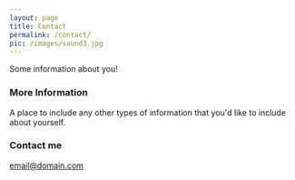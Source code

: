 ```yaml
---
layout: page
title: Contact
permalink: /contact/
pic: /images/sound3.jpg
---
```


Some information about you!

### More Information

A place to include any other types of information that you'd like to include about yourself.

### Contact me

[email@domain.com](mailto:email@domain.com)